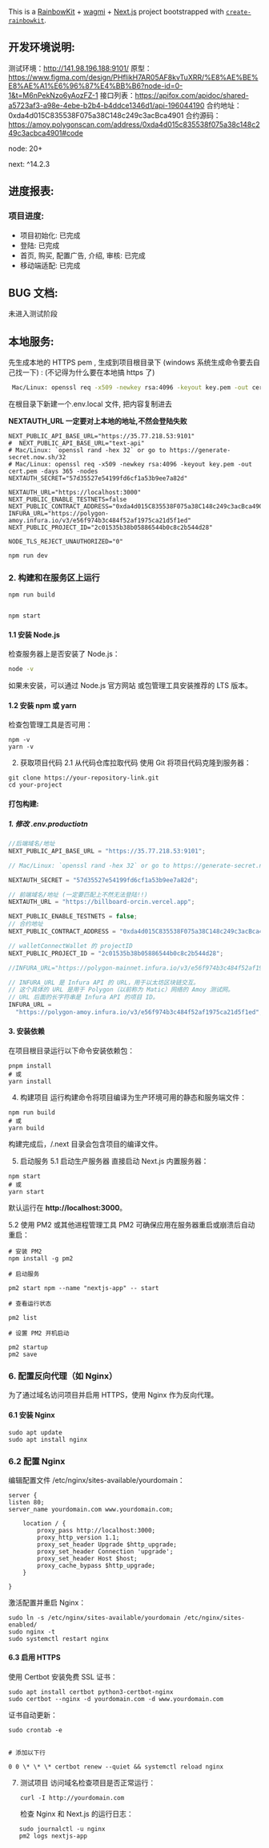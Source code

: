 This is a [RainbowKit](https://rainbowkit.com) + [wagmi](https://wagmi.sh) + [Next.js](https://nextjs.org/) project bootstrapped with [`create-rainbowkit`](/packages/create-rainbowkit).

## 开发环境说明:


测试环境：http://141.98.196.188:9101/
原型：https://www.figma.com/design/PHflikH7AR05AF8kvTuXRR/%E8%AE%BE%E8%AE%A1%E6%96%87%E4%BB%B6?node-id=0-1&t=M6nPekNzo6yAozFZ-1
接口列表：https://apifox.com/apidoc/shared-a5723af3-a98e-4ebe-b2b4-b4ddce1346d1/api-196044190
合约地址：0xda4d015C835538F075a38C148c249c3acBca4901
合约源码：https://amoy.polygonscan.com/address/0xda4d015c835538f075a38c148c249c3acbca4901#code


node: 20+

next: ^14.2.3

## 进度报表:

### 项目进度:

- 项目初始化: 已完成
- 登陆: 已完成
- 首页, 购买, 配置广告, 介绍, 审核: 已完成
- 移动端适配: 已完成

## BUG 文档:

未进入测试阶段

## 本地服务:

先生成本地的 HTTPS pem , 生成到项目根目录下 (windows 系统生成命令要去自己找一下) :
(不记得为什么要在本地搞 https 了)

```bash
 Mac/Linux: openssl req -x509 -newkey rsa:4096 -keyout key.pem -out cert.pem -days 365 -nodes
```

在根目录下新建一个.env.local 文件, 把内容复制进去

<b>NEXTAUTH_URL 一定要对上本地的地址,不然会登陆失败</b>

```
NEXT_PUBLIC_API_BASE_URL="https://35.77.218.53:9101"
#  NEXT_PUBLIC_API_BASE_URL="text-api"
# Mac/Linux: `openssl rand -hex 32` or go to https://generate-secret.now.sh/32
# Mac/Linux: openssl req -x509 -newkey rsa:4096 -keyout key.pem -out cert.pem -days 365 -nodes
NEXTAUTH_SECRET="57d35527e54199fd6cf1a53b9ee7a82d"

NEXTAUTH_URL="https://localhost:3000"
NEXT_PUBLIC_ENABLE_TESTNETS=false
NEXT_PUBLIC_CONTRACT_ADDRESS="0xda4d015C835538F075a38C148c249c3acBca4901"
INFURA_URL="https://polygon-amoy.infura.io/v3/e56f974b3c484f52af1975ca21d5f1ed"
NEXT_PUBLIC_PROJECT_ID="2c01535b38b05886544b0c8c2b544d28"

NODE_TLS_REJECT_UNAUTHORIZED="0"

```

```bash
npm run dev
```

### 2. 构建和在服务区上运行

```
npm run build


npm start

```

#### 1.1 安装 Node.js

检查服务器上是否安装了 Node.js：

```bash
node -v
```

如果未安装，可以通过 Node.js 官方网站 或包管理工具安装推荐的 LTS 版本。

#### 1.2 安装 npm 或 yarn

检查包管理工具是否可用：

```
npm -v
yarn -v
```

2. 获取项目代码
   2.1 从代码仓库拉取代码
   使用 Git 将项目代码克隆到服务器：

```
git clone https://your-repository-link.git
cd your-project
```

#### 打包构建:

##### 1. 修改 .env.productiotn

```js
//后端域名/地址
NEXT_PUBLIC_API_BASE_URL = "https://35.77.218.53:9101";

// Mac/Linux: `openssl rand -hex 32` or go to https://generate-secret.now.sh/32

NEXTAUTH_SECRET = "57d35527e54199fd6cf1a53b9ee7a82d";

// 前端域名/地址 (一定要匹配上不然无法登陆!!)
NEXTAUTH_URL = "https://billboard-orcin.vercel.app";

NEXT_PUBLIC_ENABLE_TESTNETS = false;
// 合约地址
NEXT_PUBLIC_CONTRACT_ADDRESS = "0xda4d015C835538F075a38C148c249c3acBca4901";

// walletConnectWallet 的 projectID
NEXT_PUBLIC_PROJECT_ID = "2c01535b38b05886544b0c8c2b544d28";

//INFURA_URL="https://polygon-mainnet.infura.io/v3/e56f974b3c484f52af1975ca21d5f1ed"

// INFURA_URL 是 Infura API 的 URL，用于以太坊区块链交互。
// 这个具体的 URL 是用于 Polygon（以前称为 Matic）网络的 Amoy 测试网。
// URL 后面的长字符串是 Infura API 的项目 ID。
INFURA_URL =
  "https://polygon-amoy.infura.io/v3/e56f974b3c484f52af1975ca21d5f1ed";
```

#### 3. 安装依赖

在项目根目录运行以下命令安装依赖包：

```
pnpm install
# 或
yarn install
```

4. 构建项目
   运行构建命令将项目编译为生产环境可用的静态和服务端文件：

```
npm run build
# 或
yarn build
```

构建完成后，/.next 目录会包含项目的编译文件。

5. 启动服务
   5.1 启动生产服务器
   直接启动 Next.js 内置服务器：

```
npm start
# 或
yarn start
```

默认运行在 **http://localhost:3000**。

5.2 使用 PM2 或其他进程管理工具
PM2 可确保应用在服务器重启或崩溃后自动重启：

```
# 安装 PM2
npm install -g pm2

# 启动服务

pm2 start npm --name "nextjs-app" -- start

# 查看运行状态

pm2 list

# 设置 PM2 开机启动

pm2 startup
pm2 save
```

### 6. 配置反向代理（如 Nginx）

为了通过域名访问项目并启用 HTTPS，使用 Nginx 作为反向代理。

#### 6.1 安装 Nginx

```
sudo apt update
sudo apt install nginx
```

### 6.2 配置 Nginx

编辑配置文件 /etc/nginx/sites-available/yourdomain：

```
server {
listen 80;
server_name yourdomain.com www.yourdomain.com;

    location / {
        proxy_pass http://localhost:3000;
        proxy_http_version 1.1;
        proxy_set_header Upgrade $http_upgrade;
        proxy_set_header Connection 'upgrade';
        proxy_set_header Host $host;
        proxy_cache_bypass $http_upgrade;
    }

}
```

激活配置并重启 Nginx：

```
sudo ln -s /etc/nginx/sites-available/yourdomain /etc/nginx/sites-enabled/
sudo nginx -t
sudo systemctl restart nginx
```

#### 6.3 启用 HTTPS

使用 Certbot 安装免费 SSL 证书：

```
sudo apt install certbot python3-certbot-nginx
sudo certbot --nginx -d yourdomain.com -d www.yourdomain.com
```

证书自动更新：

```
sudo crontab -e


# 添加以下行

0 0 \* \* \* certbot renew --quiet && systemctl reload nginx
```

7. 测试项目
   访问域名检查项目是否正常运行：
   ```
   curl -I http://yourdomain.com
   ```
   检查 Nginx 和 Next.js 的运行日志：

```
   sudo journalctl -u nginx
   pm2 logs nextjs-app
```
